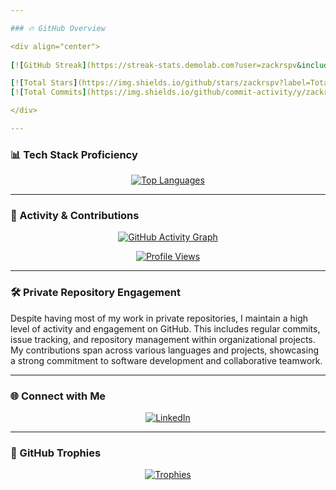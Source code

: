 ```yaml
---

### 🔥 GitHub Overview

<div align="center">
  
[![GitHub Streak](https://streak-stats.demolab.com?user=zackrspv&include_orgs=true&theme=dark&hide_border=true)](https://git.io/streak-stats)  

[![Total Stars](https://img.shields.io/github/stars/zackrspv?label=Total%20Stars&logo=github&style=for-the-badge)](https://github.com/zackrspv) 
[![Total Commits](https://img.shields.io/github/commit-activity/y/zackrspv?label=Annual%20Commits&logo=github&style=for-the-badge)](https://github.com/zackrspv)

</div>

---
```


### 📊 Tech Stack Proficiency

<div align="center">
  
[![Top Languages](https://github-readme-stats.vercel.app/api/top-langs/?username=zackrspv&include_orgs=true&layout=compact&theme=dark&hide_border=true&langs_count=8)](https://github.com/zackrspv)

</div>

---

### 🚀 Activity & Contributions

<div align="center">
  
[![GitHub Activity Graph](https://github-readme-activity-graph.vercel.app/graph?username=zackrspv&include_orgs=true&theme=react-dark&hide_border=true)](https://github.com/zackrspv)

[![Profile Views](https://komarev.com/ghpvc/?username=zackrspv&style=flat-square&color=blue)](https://github.com/zackrspv)

</div>

---

### 🛠️ Private Repository Engagement

Despite having most of my work in private repositories, I maintain a high level of activity and engagement on GitHub. This includes regular commits, issue tracking, and repository management within organizational projects. My contributions span across various languages and projects, showcasing a strong commitment to software development and collaborative teamwork.

---

### 🌐 Connect with Me

<div align="center">
  
[![LinkedIn](https://img.shields.io/badge/LinkedIn-0077B5?style=for-the-badge&logo=linkedin&logoColor=white)](https://www.linkedin.com/in/philliprumple)

</div>

---

### 🌟 GitHub Trophies

<div align="center">

[![Trophies](https://github-profile-trophy.vercel.app/?username=zackrspv&include_orgs=true&theme=darkhub&no-bg=true&no-frame=true&margin-w=15&margin-h=15)](https://github.com/zackrspv)

</div>
